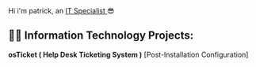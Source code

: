 </h1></a> Hi i'm patrick, an <a href="https://www.linkedin.com/in/patrickcazer/"> IT Specialist </a>😎</h1>

<h2>👨‍💻 Information Technology Projects:</h2>

<b>osTicket ( Help Desk Ticketing System )</b>
  [Post-Installation Configuration]
